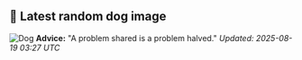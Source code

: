## 🐶 Latest random dog image
![Dog](https://images.dog.ceo/breeds/setter-irish/n02100877_8507.jpg)
**Advice:** "A problem shared is a problem halved."
*Updated: 2025-08-19 03:27 UTC*
